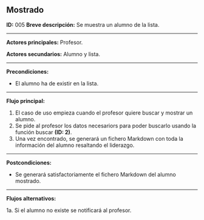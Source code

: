 ## Mostrado

**ID:** 005
**Breve descripción:** Se muestra un alumno de la lista.

___

**Actores principales:** Profesor.

**Actores secundarios:** Alumno y lista.
___

**Precondiciones:**

 * El alumno ha de existir en la lista.
___

**Flujo principal:**

 1. El caso de uso empieza cuando el profesor quiere buscar y mostrar un alumno.
 2. Se pide al profesor los datos necesariors para poder buscarlo usando la función buscar **(ID: 2)**.
 3. Una vez encontrado, se generará un fichero Markdown con toda la información del alumno resaltando el liderazgo.
___

**Postcondiciones:**

 * Se generará satisfactoriamente el fichero Markdown del alumno mostrado.
___

**Flujos alternativos:**

 1a. Si el alumno no existe se notificará al profesor.
